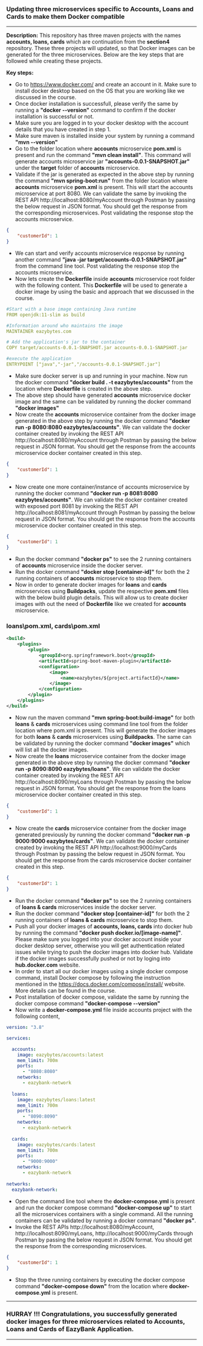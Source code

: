 ### Updating three microservices specific to Accounts, Loans and Cards to make them Docker compatible
---

**Description:** This repository has three maven projects with the names **accounts, loans, cards** which are continuation from the **section4** repository. 
These three projects will updated, so that Docker images can be generated for the three microservices. Below are the key steps that are followed while creating these projects.

**Key steps:**
- Go to https://www.docker.com/ and create an account in it. Make sure to install docker desktop based on the OS that you are working like we discussed in the course.
- Once docker installation is successfull, please verify the same by running a **"docker --version"** command to confirm if the docker installation is successful or not.
- Make sure you are logged in to your docker desktop with the account details that you have created in step 1.
- Make sure maven is installed inside your system by running a command **"mvn --version"**
- Go to the folder location where **accounts** microservice **pom.xml** is present and run the command **"mvn clean install"**. This command will generate accounts microservice jar **"accounts-0.0.1-SNAPSHOT.jar"** under the **target** folder of **accounts** microservice.
- Validate if the jar is generated as expected in the above step by running the command **"mvn spring-boot:run"** from the folder location where **accounts** microservice **pom.xml** is present. This will start the accounts microservice at port 8080. We can validate the same by invoking the REST API http://localhost:8080/myAccount through Postman by passing the below request in JSON format. You should get the response from the corresponding microservices. Post validating the response stop the accounts microservice.
```json
{
    "customerId": 1
}
```
- We can start and verify accounts microservice response by running another command **"java -jar target/accounts-0.0.1-SNAPSHOT.jar"** from the command line tool. Post validating the response stop the accounts microservice.
- Now lets create the **Dockerfile** inside **accounts** microservice root folder with the following content. This **Dockerfile** will be used to generate a docker image by using the basic and approach that we discussed in the course.
```yaml
#Start with a base image containing Java runtime
FROM openjdk:11-slim as build

#Information around who maintains the image
MAINTAINER eazybytes.com

# Add the application's jar to the container
COPY target/accounts-0.0.1-SNAPSHOT.jar accounts-0.0.1-SNAPSHOT.jar

#execute the application
ENTRYPOINT ["java","-jar","/accounts-0.0.1-SNAPSHOT.jar"]
```
- Make sure docker server is up and running in your machine. Now run the docker command **"docker build . -t eazybytes/accounts"** from the location where **Dockerfile** is
  created in the above step. 
- The above step should have generated **accounts** microservice docker image and the same can be validated by running the docker command **"docker images"**
- Now create the **accounts** microservice container from the docker image generated in the above step by running the docker command **"docker run -p 8080:8080 eazybytes/accounts"**. We can validate the docker container created by invoking the REST API http://localhost:8080/myAccount through Postman by passing the below request in JSON format. You should get the response from the accounts microservice docker container created in this step.
```json
{
    "customerId": 1
}
```
- Now create one more container/instance of accounts microservice by running the docker command **"docker run -p 8081:8080 eazybytes/accounts"**. We can validate the docker container created with exposed port 8081 by invoking the REST API http://localhost:8081/myAccount through Postman by passing the below request in JSON format. You should get the response from the accounts microservice docker container created in this step.
```json
{
    "customerId": 1
}
```
- Run the docker command **"docker ps"** to see the 2 running containers of **accounts** microservice inside the docker server.
- Run the docker command **"docker stop [container-id]"** for both the 2 running containers of **accounts** microservice to stop them.
- Now in order to generate docker images for **loans** and **cards** microservices using **Buildpacks**, update the respective **pom.xml** files with the below build plugin       details. This will allow us to create docker images with out the need of **Dockerfile** like we created for **accounts** microservice.

### loans\pom.xml, cards\pom.xml

```xml
<build>
	<plugins>
		<plugin>
			<groupId>org.springframework.boot</groupId>
			<artifactId>spring-boot-maven-plugin</artifactId>
			<configuration>
				<image>
					<name>eazybytes/${project.artifactId}</name>
				</image>
			</configuration>
		</plugin>
	</plugins>
</build>  

```	
-  Now run the maven command **"mvn spring-boot:build-image"** for both **loans** & **cards** microservices using command line tool from the folder location where pom.xml is present. This will generate the docker images for both **loans** & **cards** microservices using **Buildpacks**. The same can be validated by running the docker command **"docker images"** which will list all the docker images.
- Now create the **loans** microservice container from the docker image generated in the above step by running the docker command **"docker run -p 8090:8090 eazybytes/loans"**. We can validate the docker container created by invoking the REST API http://localhost:8090/myLoans through Postman by passing the below request in JSON format. You should get the response from the loans microservice docker container created in this step.
```json
{
    "customerId": 1
}
```
- Now create the **cards** microservice container from the docker image generated previously by running the docker command **"docker run -p 9000:9000 eazybytes/cards"**. We can validate the docker container created by invoking the REST API http://localhost:9000/myCards through Postman by passing the below request in JSON format. You should get the response from the cards microservice docker container created in this step.
```json
{
    "customerId": 1
}
```
- Run the docker command **"docker ps"** to see the 2 running containers of **loans & cards** microservices inside the docker server.
- Run the docker command **"docker stop [container-id]"** for both the 2 running containers of **loans & cards** microservice to stop them.
- Push all your docker images of **accounts, loans, cards** into docker hub by running the command **"docker push docker.io/[image-name]"**. Please make sure you logged into 
  your docker account inside your docker desktop server, otherwise you will get authentication related issues while trying to push the docker images into docker hub. Validate
  if the docker images successfully pushed or not by loging into **hub.docker.com** website.
- In order to start all our docker images using a single docker compose command, install Docker compose by following the instruction mentioned in the https://docs.docker.com/compose/install/ website. More details can be found in the course.
- Post installation of docker compose, validate the same by running the docker compose command **"docker-compose --version"**
- Now write a **docker-compose.yml** file inside accounts project with the following content,
```yaml
version: "3.8"

services:

  accounts:
    image: eazybytes/accounts:latest
    mem_limit: 700m
    ports:
      - "8080:8080"
    networks:
      - eazybank-network
    
  loans:
    image: eazybytes/loans:latest
    mem_limit: 700m
    ports:
      - "8090:8090"
    networks:
      - eazybank-network
    
  cards:
    image: eazybytes/cards:latest
    mem_limit: 700m
    ports:
      - "9000:9000"
    networks:
      - eazybank-network
    
networks:
  eazybank-network:
```
-  Open the command line tool where the **docker-compose.yml** is present and run the docker compose command **"docker-compose up"** to start all the microservices containers with a single command. All the running containers can be validated by running a docker command **"docker ps"**.
-  Invoke the REST APIs http://localhost:8080/myAccount, http://localhost:8090/myLoans, http://localhost:9000/myCards through Postman by passing the below request in JSON format. You should get the response from the corresponding microservices.
```json
{
    "customerId": 1
}
```
-  Stop the three running containers by executing the docker compose command **"docker-compose down"** from the location where **docker-compose.yml** is present.
---
### HURRAY !!! Congratulations, you successfully generated docker images for three microservices related to Accounts, Loans and Cards of EazyBank Application.
---
